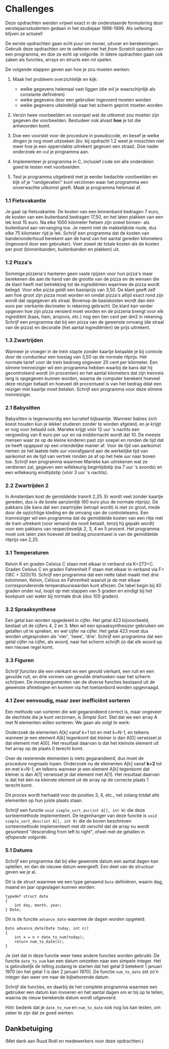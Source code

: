 # Challenges

Deze opdrachten werden vrijwel exact in de onderstaande formulering door eerstejaarsstudenten gedaan in het studiejaar 1998-1999. Als oefening blijven ze actueel!

De eerste opdrachten gaan echt puur om invoer, uitvoer en berekeningen. Gebruik deze opdrachten om te oefenen met het *from Scratch* opzetten van een programma, en doe ze echt op volgorde. In latere opdrachten gaan ook zaken als functies, arrays en structs een rol spelen.

De volgende stappen geven aan hoe je zou moeten werken:

1. Maak het probleem overzichtelijk en kijk:

     - welke gegevens helemaal vast liggen (die wil je waarschijnlijk als constante definiëren)
     - welke gegevens door een gebruiker ingevoerd moeten worden
     - welke gegevens uiteindelijk naar het scherm geprint moeten worden

2. Verzin twee voorbeelden en voorspel wat de uitkomst zou moeten zijn gegeven die voorbeelden. Bestudeer ook alvast **hoe** je tot die antwoorden komt.

3. Doe een voorstel voor de procedure in pseudocode, en besef je welke dingen je nog moet uitzoeken (bv. bij opdracht 1.2 weet je misschien niet meer hoe je een oppervlakte uitrekent gegeven een straal). Doe nader onderzoek en vul je programma aan.

4. Implementeer je programma in C, inclusief code om alle onderdelen goed te testen met voorbeelden.

5. Test je programma uitgebreid met je eerder bedachte voorbeelden en kijk of je "randgevallen" kunt verzinnen waar het programma een onverwachte uitkomst geeft. Maak je programma helemaal af.

### 1.1 Fietsvakantie

Je gaat op fietsvakantie. De kosten van een binnenband bedragen 7 euro, de kosten van een buitenband bedragen 17,50, en het laten plakken van een lek kost 15 euro. Na elke 1000 kilometer fietsen zijn zowel binnen- als buitenband aan vervanging toe. Je neemt niet de makkelijkste route, dus elke 75 kilometer rijd je lek. Schrijf een programma dat de kosten van bandenonderhoud berekent aan de hand van het aantal gereden kilometers (ingevoerd door een gebruiker). Voer zowel de totale kosten als de kosten per post (binnenbanden, buitenbanden en plakken) uit.

### 1.2 Pizza's

Sommige pizzeria's hanteren geen vaste rpijzen voor hun pizza's maar berekenen die aan de hand van de grootte van de pizza en de wensen die de klant heeft met betrekking tot de ingrediënten waarmee de pizza wordt belegd. Voor elke pizza geldt een basisprijs van 3,50. De klant geeft zelf aan hoe groot zijn pizza moet worden en omdat pizza's altijd exact rond zijn wordt dat opgegeven als straal. Bovenop de basiskosten wordt dan één euro per vierkante decimeter in rekening gebracht. De klant kan verder opgeven hoe zijn pizza versierd moet worden en de pizzeria brengt voor elk ingrediënt (kaas, ham, ansjovis, etc.) nog een tien cent per dm2 in rekening. Schrijf een programma dat bij een pizza van de gewenste omvang (de straal van de pizza) en decoratie (het aantal ingrediënten) de prijs uitrekent.

### 1.3 Zwartrijden

Wanneer je vroeger in de trein stapte zonder kaartje betaalde je bij controle door de conducteur een toeslag van 3,50 op de normale ritprijs. Het normale tarief voor de trein bedroeg ongeveer 20 cent per kilometer. Een slimme treinreiziger wil een programma hebben waarbij de kans dat hij gecontroleerd wordt (in procenten) en het aantal kilometers dat zijn treinreis lang is opgegeven kunnen worden, waarna de computer berekent hoeveel deze reiziger betaalt en hoeveel dit procentueel is van het bedrag ddat een reiziger met kaartje moet betalen. Schrijf een programma voor deze slimme treinreiziger.

### 2.1 Babysitten

Babysitten is tegenwoordig een lucratief bijbaantje. Wanneer babies zich koest houden kun je lekker studeren zonder te worden afgeleid, en je krijgt er nog voor betaald ook. Marieke krijgt vóór 12 uur 's nachts een vergoeding van 6 euro per uur en ná middernacht wordt dat 10. De meeste mensen waar ze op de  kleine kinderen past zijn soepel en ronden de tijd dat ze heeft opgepast op een vriendelijke manier af. Voor de tijd van aankomst nemen ze het laatste hele uur voorafgaand aan de werkelijke tijd van aankomst en de tijd van vertrek ronden ze af op het hele uur naar boven toe. Schrijf een programma waarmee Marieke kan uitrekenen wat ze verdienen zal, gegeven een willekeurig begintijdstip (na 7 uur 's avonds) en een willekeurig eindtijdstip (vóór 3 uur 's nachts).

### 2.2 Zwartrijden 2

In Amsterdam kost de gemiddelde tramrit 2,25. Er wordt veel zonder kaartje gereden, dus is de boete aanzienlijk (60 euro plus de normale ritprijs). De pakkans (de kans dat een zwartrijder betrapt wordt) is niet zo groot, mede door de opzichtige kleding en de omvang van de controleteams. Een tramreiziger wil een programma dat de gemiddelde kosten van een ritje met de tram uitrekent (voor iemand die nooit betaalt, tenzij hij gepakt wordt) voor een pakkans van respectievelijk 2, 3, 4 en 5 procent. Het programma moet ook laten zien hoeveel dit bedrag procentueel is van de gemiddelde ritprijs van 2,25.

### 3.1 Temperaturen

Kelvin K en graden Celsius C staan met elkaar in verband via K=273+C. Graden Celsius C en graden Fahrenheit F staan met elkaar in verband via F=(18C + 320)/10. Schrijf een programma dat een nette tabel maakt met drie kolommen, Kelvin, Celsius en Fahrenheit waaruit je de met elkaar corresponderende temperatuurwaarden kunt aflezen. De tabel begin bij 40 graden onder nul, loopt op met stappen van 5 graden en eindigt bij het kookpunt van water bij normale druk (dus 100 graden).

### 3.2 Spraaksynthese

Een getal kan worden opgedeeld in cijfer. Het getal 423 bijvoorbeeld, bestaat uit de cijfers 4, 2 en 3. Men wil een spraaksynthesizer gebruiken om getallen uit te spreken, en wel cijfer na cijfer. Het getal 423 moet dus worden uitgesproken als 'vier', 'twee', 'drie'. Schrijf een programma dat een getal cijfer na cijfer, als woord, naar het scherm schrijft zó dat elk woord op een nieuwe regel komt.

### 3.3 Figuren

Schrijf *functies* die een vierkant en een gevuld vierkant, een ruit en een gevulde ruit, en drie vormen van gevulde driehoeken naar het scherm schrijven. De invoerargumenten van de diverse functies bestaand uit de gewenste afmetingen en kunnen via het toetsenbord worden opgevraagd.

### 4.1 Zeer eenvoudig, maar zeer inefficiënt sorteren

Een methode van sorteren die wel gegarandeerd correct is, maar ongeveer de slechtste die je kunt verzinnen, is *Simple Sort*. Stel dat we een array A met N elementen willen sorteren. We gaan als volgt te werk:

Onderzoek de elementen A[k] vanaf k=1 tot en met k=N-1, en telkens wanneer je een element A[k] tegenkomt dat kleiner is dan A[0] verwissel je dat element met A[0]. Het resultaat daarvan is dat het kleinste element uit het array op de plaats 0 terecht komt.

Over de resterende elementen is niets gegarandeerd, dus moet de procedure nogmaals lopen. Onderzoek nu de elementen A[k] vanaf **k=2** tot en met k=N-1, en telkens wanneer je een element A[k] tegenkomt dat kleiner is dan A[1] verwissel je dat element met A[1]. Het resultaat daarvan is dat het één na kleinste element uit de array op de correcte plaats 1 terecht komt.

Dit proces wordt herhaald voor de posities 3, 4, etc., net zolang totdat alle elementen op hun juiste plaats staan.

Schrijf een functie `void simple_sort_asc(int A[], int N)` die deze sorteermethode implementeert. De tegenhanger van deze functie is `void simple_sort_desc(int A[], int N)` die de boven beschreven sorteermethode implementeert met dit verschil dat de array nu wordt gesorteerd "descending from left to right", ofwel met de getallen in *aflopende* volgorde.

### 5.1 Datums

Schrijf een programma dat bij elke gewenste datum een aantal dagen kan optellen, en dan de nieuwe datum weergeeft. Een deel van de structuur geven we je al.

Dit is de struct waarmee we een type genaamd `Date` definiëren, waarin dag, maand en jaar opgeslagen kunnen worden:

    typedef struct date
    {
        int day, month, year;
    } Date;

Dit is de functie `advance_date` waarmee de dagen worden opgeteld:

    Date advance_date(Date today, int n)[
    {
        int x = n + date_to_num(today);
        return num_to_date(x);
    }

Je ziet dat in deze functie weer twee andere functies worden gebruikt. De functie `date_to_num` kan een datum omzetten naar een simpele integer. Het is gebruikelijk de telling zodanig te starten dat het getal 0 betekent 1 januari 1970 (en het getal 1 is dan 2 januari 1970). De functie `num_to_date` zet zo'n integer dan weer om naar de bijbehorende datum.

Schrijf die functies, en daarbij de het complete programma waarmee een gebruiker een datum kan invoeren en het aantal dagen om er bij op te tellen, waarna de nieuw berekende datum wordt uitgevoerd.

Hint: bedenk dat je `date_to_num` en `num_to_date` ook nog los kan testen, om zeker te zijn dat ze goed werken.

## Dankbetuiging

(Met dank aan Ruud Roël en medewerkers voor deze opdrachten.)
